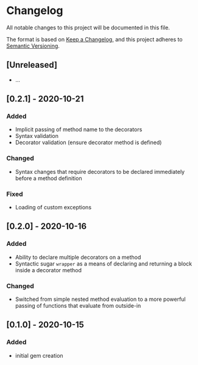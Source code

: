 # Changelog
All notable changes to this project will be documented in this file.

The format is based on [Keep a Changelog](https://keepachangelog.com/en/1.0.0/),
and this project adheres to [Semantic Versioning](https://semver.org/spec/v2.0.0.html).

## [Unreleased]
- ...

## [0.2.1] - 2020-10-21
### Added
- Implicit passing of method name to the decorators
- Syntax validation
- Decorator validation (ensure decorator method is defined)

### Changed
- Syntax changes that require decorators to be declared immediately before a method definition

### Fixed
- Loading of custom exceptions

## [0.2.0] - 2020-10-16
### Added
- Ability to declare multiple decorators on a method
- Syntactic sugar `wrapper` as a means of declaring and returning a block inside a decorator method

### Changed
- Switched from simple nested method evaluation to a more powerful passing of functions that evaluate from outside-in


## [0.1.0] - 2020-10-15
### Added
- initial gem creation
